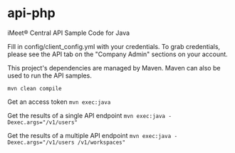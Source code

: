 # api-php

iMeet® Central API Sample Code for Java

Fill in config/client_config.yml with your credentials.   To grab credentials, please see the API tab on the "Company Admin" sections on your account.

This project's dependencies are managed by Maven. Maven can also be used to run the API samples.

```mvn clean compile```

Get an access token
```mvn exec:java```

Get the results of a single API endpoint
```mvn exec:java -Dexec.args="/v1/users"```

Get the results of a multiple API endpoint
```mvn exec:java -Dexec.args="/v1/users /v1/workspaces"```